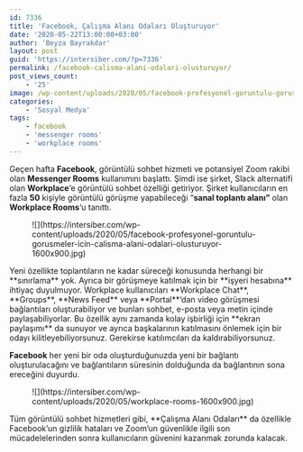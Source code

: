 ```yaml
---
id: 7336
title: 'Facebook, Çalışma Alanı Odaları Oluşturuyor'
date: '2020-05-22T13:00:00+03:00'
author: 'Beyza Bayrakdar'
layout: post
guid: 'https://intersiber.com/?p=7336'
permalink: /facebook-calisma-alani-odalari-olusturuyor/
post_views_count:
    - '25'
image: /wp-content/uploads/2020/05/facebook-profesyonel-goruntulu-gorusmeler-icin-calisma-alani-odalari-olusturuyor-.jpg
categories:
    - 'Sosyal Medya'
tags:
    - facebook
    - 'messenger rooms'
    - 'workplace rooms'
---
```


Geçen hafta **Facebook**, görüntülü sohbet hizmeti ve potansiyel Zoom rakibi olan **Messenger Rooms** kullanımını başlattı. Şimdi ise şirket, Slack alternatifi olan **Workplace**‘e görüntülü sohbet özelliği getiriyor. Şirket kullanıcıların en fazla **50** kişiyle görüntülü görüşme yapabileceği “**sanal toplantı alanı”** olan **Workplace Rooms**‘u tanıttı.

<figure class="wp-block-image size-large">![](https://intersiber.com/wp-content/uploads/2020/05/facebook-profesyonel-goruntulu-gorusmeler-icin-calisma-alani-odalari-olusturuyor-1600x900.jpg)</figure>Yeni özellikte toplantıların ne kadar süreceği konusunda herhangi bir **sınırlama** yok. Ayrıca bir görüşmeye katılmak için bir **işyeri hesabına** ihtiyaç duyulmuyor. Workplace kullanıcıları **Workplace Chat**, **Groups**, **News Feed** veya **Portal**‘dan video görüşmesi bağlantıları oluşturabiliyor ve bunları sohbet, e-posta veya metin içinde paylaşabiliyorlar. Bu özellik aynı zamanda kolay işbirliği için **ekran paylaşımı** da sunuyor ve ayrıca başkalarının katılmasını önlemek için bir odayı kilitleyebiliyorsunuz. Gerekirse katılımcıları da kaldırabiliyorsunuz.

**Facebook** her yeni bir oda oluşturduğunuzda yeni bir bağlantı oluşturulacağını ve bağlantıların süresinin dolduğunda da bağlantının sona ereceğini duyurdu.

<figure class="wp-block-image size-large">![](https://intersiber.com/wp-content/uploads/2020/05/workplace-rooms-1600x900.jpg)</figure>Tüm görüntülü sohbet hizmetleri gibi, **Çalışma Alanı Odaları** da özellikle Facebook’un gizlilik hataları ve Zoom’un güvenlikle ilgili son mücadelelerinden sonra kullanıcıların güvenini kazanmak zorunda kalacak.
